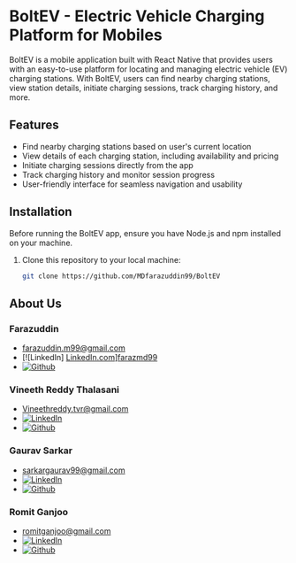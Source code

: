 # BoltEV - Electric Vehicle Charging Platform for Mobiles

BoltEV is a mobile application built with React Native that provides users with an easy-to-use platform for locating and managing electric vehicle (EV) charging stations. With BoltEV, users can find nearby charging stations, view station details, initiate charging sessions, track charging history, and more.

## Features

- Find nearby charging stations based on user's current location
- View details of each charging station, including availability and pricing
- Initiate charging sessions directly from the app
- Track charging history and monitor session progress
- User-friendly interface for seamless navigation and usability

## Installation

Before running the BoltEV app, ensure you have Node.js and npm installed on your machine.

1. Clone this repository to your local machine:

   ```bash
   git clone https://github.com/MDfarazuddin99/BoltEV

<!-- Developers -->
## About Us

### Farazuddin<br>

* farazuddin.m99@gmail.com
* [![LinkedIn] [LinkedIn.com]][farazmd99]
* [![Github][Github.com]][MDfarazuddin99]

### Vineeth Reddy Thalasani<br>

* Vineethreddy.tvr@gmail.com
* [![LinkedIn][LinkedIn.com]][vineethreddyt]
* [![Github][Github.com]][vineethreddythalasani]

### Gaurav Sarkar<br>

* sarkargaurav99@gmail.com
* [![LinkedIn][LinkedIn.com]][sarkar-gaurav]
* [![Github][Github.com]][Gaurav3099]

### Romit Ganjoo<br>

* romitganjoo@gmail.com
* [![LinkedIn][LinkedIn.com]][romitganjoo98]
* [![Github][Github.com]][romitganjoo]

[LinkedIn.com]: https://img.shields.io/badge/LinkedIn-0077B5?style=for-the-badge&logo=linkedin&logoColor=white
[Github.com]: https://img.shields.io/badge/GitHub-100000?style=for-the-badge&logo=github&logoColor=white
[vineethreddythalasani]: https://github.com/vineethreddythalasani
[vineethreddyt]: https://www.linkedin.com/in/vineethreddyt/
[farazmd99]: https://www.linkedin.com/in/farazmd99/
[MDfarazuddin99]: https://github.com/MDfarazuddin99/BoltEV
[sarkar-gaurav]: https://www.linkedin.com/in/sarkar-gaurav/
[Gaurav3099]: https://github.com/Gaurav3099
[romitganjoo98]:https://www.linkedin.com/in/romitganjoo98/
[romitganjoo]:https://github.com/romitganjoo
